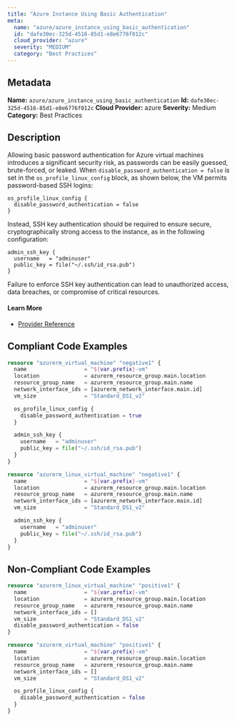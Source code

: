 ```yaml
---
title: "Azure Instance Using Basic Authentication"
meta:
  name: "azure/azure_instance_using_basic_authentication"
  id: "dafe30ec-325d-4516-85d1-e8e6776f012c"
  cloud_provider: "azure"
  severity: "MEDIUM"
  category: "Best Practices"
---
```

## Metadata
**Name:** `azure/azure_instance_using_basic_authentication`
**Id:** `dafe30ec-325d-4516-85d1-e8e6776f012c`
**Cloud Provider:** azure
**Severity:** Medium
**Category:** Best Practices
## Description
Allowing basic password authentication for Azure virtual machines introduces a significant security risk, as passwords can be easily guessed, brute-forced, or leaked. When `disable_password_authentication = false` is set in the `os_profile_linux_config` block, as shown below, the VM permits password-based SSH logins:

```
os_profile_linux_config {
  disable_password_authentication = false
}
```

Instead, SSH key authentication should be required to ensure secure, cryptographically strong access to the instance, as in the following configuration:

```
admin_ssh_key {
  username   = "adminuser"
  public_key = file("~/.ssh/id_rsa.pub")
}
```

Failure to enforce SSH key authentication can lead to unauthorized access, data breaches, or compromise of critical resources.

#### Learn More

 - [Provider Reference](https://registry.terraform.io/providers/hashicorp/azurerm/latest/docs/resources/linux_virtual_machine#admin_ssh_key)


## Compliant Code Examples
```terraform
resource "azurerm_virtual_machine" "negative1" {
  name                  = "${var.prefix}-vm"
  location              = azurerm_resource_group.main.location
  resource_group_name   = azurerm_resource_group.main.name
  network_interface_ids = [azurerm_network_interface.main.id]
  vm_size               = "Standard_DS1_v2"

  os_profile_linux_config {
    disable_password_authentication = true
  }

  admin_ssh_key {
    username   = "adminuser"
    public_key = file("~/.ssh/id_rsa.pub")
  }
}

```

```terraform
resource "azurerm_linux_virtual_machine" "negative1" {
  name                  = "${var.prefix}-vm"
  location              = azurerm_resource_group.main.location
  resource_group_name   = azurerm_resource_group.main.name
  network_interface_ids = [azurerm_network_interface.main.id]
  vm_size               = "Standard_DS1_v2"

  admin_ssh_key {
    username   = "adminuser"
    public_key = file("~/.ssh/id_rsa.pub")
  }
}

```
## Non-Compliant Code Examples
```terraform
resource "azurerm_linux_virtual_machine" "positive1" {
  name                  = "${var.prefix}-vm"
  location              = azurerm_resource_group.main.location
  resource_group_name   = azurerm_resource_group.main.name
  network_interface_ids = []
  vm_size               = "Standard_DS1_v2"
  disable_password_authentication = false
}

```

```terraform
resource "azurerm_virtual_machine" "positive1" {
  name                  = "${var.prefix}-vm"
  location              = azurerm_resource_group.main.location
  resource_group_name   = azurerm_resource_group.main.name
  network_interface_ids = []
  vm_size               = "Standard_DS1_v2"

  os_profile_linux_config {
    disable_password_authentication = false
  }
}

```